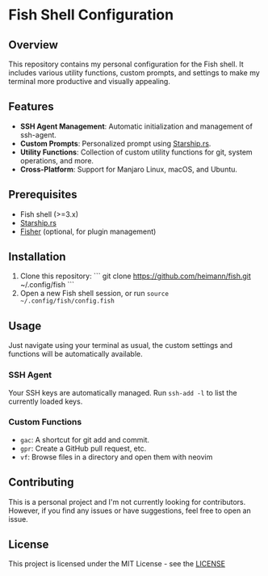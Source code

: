 # Fish Shell Configuration

## Overview

This repository contains my personal configuration for the Fish shell. It includes various utility functions, custom prompts, and settings to make my terminal more productive and visually appealing.

## Features

- **SSH Agent Management**: Automatic initialization and management of ssh-agent.
- **Custom Prompts**: Personalized prompt using [Starship.rs](https://starship.rs).
- **Utility Functions**: Collection of custom utility functions for git, system operations, and more.
- **Cross-Platform**: Support for Manjaro Linux, macOS, and Ubuntu.

## Prerequisites

- Fish shell (>=3.x)
- [Starship.rs](https://starship.rs)
- [Fisher](https://github.com/jorgebucaran/fisher) (optional, for plugin management)

## Installation

1. Clone this repository:
   \`\`\`
   git clone https://github.com/heimann/fish.git ~/.config/fish
   \`\`\`
2. Open a new Fish shell session, or run `source ~/.config/fish/config.fish`

## Usage

Just navigate using your terminal as usual, the custom settings and functions will be automatically available.

### SSH Agent

Your SSH keys are automatically managed. Run `ssh-add -l` to list the currently loaded keys.

### Custom Functions

- `gac`: A shortcut for git add and commit.
- `gpr`: Create a GitHub pull request, etc.
- `vf`: Browse files in a directory and open them with neovim

## Contributing

This is a personal project and I'm not currently looking for contributors. However, if you find any issues or have suggestions, feel free to open an issue.

## License

This project is licensed under the MIT License - see the [LICENSE](LICENSE)
